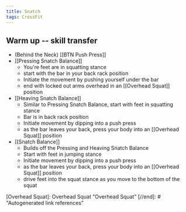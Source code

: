 ```yaml
---
title: Snatch
tags: CrossFit
---
```



## Warm up -- skill transfer

- (Behind the Neck) [[BTN Push Press]]
- [[Pressing Snatch Balance]]
  - You're feet are in squatting stance
  - start with the bar in your back rack position
  - Initiate the movement by pushing yourself under the bar
  - end with locked out arms overhead in an [[Overhead Squat]] position
- [[Heaving Snatch Balance]]
  - Similar to Pressing Snatch Balance, start with feet in squatting stance
  - Bar is in back rack position
  - Initiate movement by dipping into a push press
  - as the bar leaves your back, press your body into an [[Overhead Squat]] position
- [[Snatch Balance]]
  - Builds off the Pressing and Heaving Snatch Balance
  - Start with feet in jumping stance
  - Initiate movement by dipping into a push press
  - as the bar leaves your back, press your body into an [[Overhead Squat]] position
  - drive feet into the squat stance as you move to the bottom of the squat

[//begin]: # "Autogenerated link references for markdown compatibility"
[Overhead Squat]: Overhead Squat "Overhead Squat"
[//end]: # "Autogenerated link references"